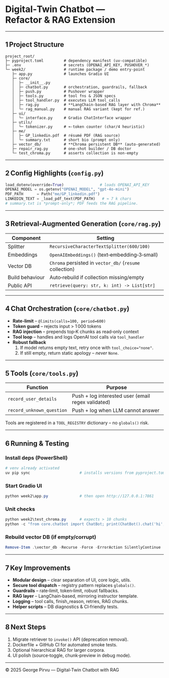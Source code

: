 # Digital‑Twin Chatbot — Refactor & RAG Extension

---

## 1 Project Structure

```text
project_root/
├─ pyproject.toml         # dependency manifest (uv‑compatible)
├─ .env                   # secrets (OPENAI_API_KEY, PUSHOVER_*)
└─ week2/                 # runtime package / demo entry‑point
   ├─ app.py              # launches Gradio UI
   ├─ core/
   │  ├─ __init__.py
   │  ├─ chatbot.py       # orchestration, guardrails, fallback
   │  ├─ push.py          # Pushover wrapper
   │  ├─ tools.py         # tool fns & JSON specs
   │  ├─ tool_handler.py  # executes LLM tool_calls
   │  ├─ rag.py           # **LangChain‑based RAG layer with Chroma**
   │  └─ rag_manual.py    # manual RAG variant (kept for ref.)
   ├─ ui/
   │  └─ interface.py     # Gradio ChatInterface wrapper
   ├─ utils/
   │  └─ tokenizer.py     # ≈‑token counter (char/4 heuristic)
   ├─ me/
   │  ├─ GP_linkedin.pdf  # résumé PDF (RAG source)
   │  └─ summary.txt      # short bio (prompt only)
   ├─ vector_db/          # **Chroma persistent DB** (auto‑generated)
   ├─ repair_rag.py       # one‑shot builder / DB doctor
   └─ test_chroma.py      # asserts collection is non‑empty
```

---

## 2 Config Highlights (`config.py`)

```python
load_dotenv(override=True)                # loads OPENAI_API_KEY
OPENAI_MODEL = os.getenv("OPENAI_MODEL", "gpt-4o-mini")
PDF_PATH      = Path("me/GP_linkedin.pdf")
LINKEDIN_TEXT = _load_pdf_text(PDF_PATH)   # ≈ 7 k chars
# summary.txt is *prompt‑only*; PDF feeds the RAG pipeline.
```

---

## 3 Retrieval‑Augmented Generation (`core/rag.py`)

| Component       | Setting                                                  |
| --------------- | -------------------------------------------------------- |
| Splitter        | `RecursiveCharacterTextSplitter(600/100)`                |
| Embeddings      | `OpenAIEmbeddings()` (text‑embedding‑3‑small)            |
| Vector DB       | `Chroma` persisted in `vector_db/` (`resume` collection) |
| Build behaviour | Auto‑rebuild if collection missing/empty                 |
| Public API      | `retrieve(query: str, k: int) -> List[str]`              |

---

## 4 Chat Orchestration (`core/chatbot.py`)

- **Rate‑limit** – `@limits(calls=100, period=600)`
- **Token guard** – rejects input > 1 000 tokens
- **RAG injection** – prepends top‑K chunks as read‑only context
- **Tool loop** – handles and logs OpenAI tool calls via `tool_handler`
- **Robust fallback**
  1. If model returns empty text, retry once with `tool_choice="none"`.
  2. If still empty, return static apology – *never* `None`.

---

## 5 Tools (`core/tools.py`)

| Function                  | Purpose                                            |
| ------------------------- | -------------------------------------------------- |
| `record_user_details`     | Push + log interested user (email regex validated) |
| `record_unknown_question` | Push + log when LLM cannot answer                  |

Tools are registered in a `TOOL_REGISTRY` dictionary – no `globals()` risk.

---

## 6 Running & Testing

### Install deps (PowerShell)

```powershell
# venv already activated
uv pip sync                      # installs versions from pyproject.toml
```

### Start Gradio UI

```powershell
python week2\app.py              # then open http://127.0.0.1:7861
```

### Unit checks

```powershell
python week2\test_chroma.py      # expects > 10 chunks
python -c "from core.chatbot import ChatBot; print(ChatBot().chat('hi', []))"
```

### Rebuild vector DB (if empty/corrupt)

```powershell
Remove-Item .\vector_db -Recurse -Force -ErrorAction SilentlyContinue       # wipes & re‑embeds résumé
```

---

## 7 Key Improvements

- **Modular design** – clear separation of UI, core logic, utils.
- **Secure tool dispatch** – registry pattern replaces `globals()`.
- **Guardrails** – rate‑limit, token‑limit, robust fallbacks.
- **RAG layer** – LangChain‑based, mirroring instructor template.
- **Logging** – tool calls, finish\_reason, retries, RAG chunks.
- **Helper scripts** – DB diagnostics & CI‑friendly tests.

---

## 8 Next Steps

1. Migrate retriever to `invoke()` API (deprecation removal).
2. Dockerfile + GitHub CI for automated smoke tests.
3. Optional hierarchical RAG for larger corpora.
4. UI polish (source‑toggle, chunk‑preview in debug mode).

---

© 2025 George Pirvu — Digital‑Twin Chatbot with RAG

